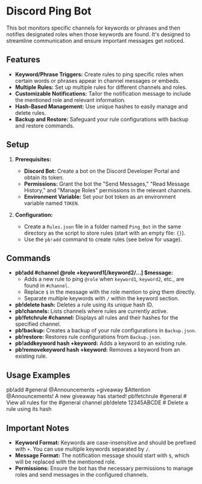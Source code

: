 # Discord Ping Bot

This bot monitors specific channels for keywords or phrases and then notifies designated roles when those keywords are found. It's designed to streamline communication and ensure important messages get noticed.

## Features

* **Keyword/Phrase Triggers:** Create rules to ping specific roles when certain words or phrases appear in channel messages or embeds.
* **Multiple Rules:** Set up multiple rules for different channels and roles.
* **Customizable Notifications:** Tailor the notification message to include the mentioned role and relevant information.
* **Hash-Based Management:** Use unique hashes to easily manage and delete rules.
* **Backup and Restore:** Safeguard your rule configurations with backup and restore commands.

## Setup

1. **Prerequisites:**
   - **Discord Bot:** Create a bot on the Discord Developer Portal and obtain its token.
   - **Permissions:** Grant the bot the "Send Messages," "Read Message History," and "Manage Roles" permissions in the relevant channels.
   - **Environment Variable:** Set your bot token as an environment variable named `TOKEN`.

2. **Configuration:**
   - Create a `Rules.json` file in a folder named `Ping_Bot` in the same directory as the script to store rules (start with an empty file: `{}`).
   - Use the `pb!add` command to create rules (see below for usage).

## Commands

* **pb!add #channel @role +keyword1[/keyword2/...] $message:** 
   - Adds a new rule to ping `@role` when `keyword1`, `keyword2`, etc., are found in `#channel`.
   - Replace `$` in the message with the role mention to ping them directly.
   - Separate multiple keywords with `/` within the keyword section.
* **pb!delete hash:** Deletes a rule using its unique hash ID.
* **pb!channels:** Lists channels where rules are currently active.
* **pb!fetchrule #channel:** Displays all rules and their hashes for the specified channel.
* **pb!backup:** Creates a backup of your rule configurations in `Backup.json`.
* **pb!restore:** Restores rule configurations from `Backup.json`.
* **pb!addkeyword hash +keyword:** Adds a keyword to an existing rule.
* **pb!removekeyword hash +keyword:** Removes a keyword from an existing rule.

## Usage Examples
pb!add #general @Announcements +giveaway $Attention @Announcements! A new giveaway has started!
pb!fetchrule #general  # View all rules for the #general channel
pb!delete 12345ABCDE    # Delete a rule using its hash

## Important Notes
* **Keyword Format:** Keywords are case-insensitive and should be prefixed with `+`. You can use multiple keywords separated by `/`.
* **Message Format:** The notification message should start with `$`, which will be replaced with the mentioned role.
* **Permissions:** Ensure the bot has the necessary permissions to manage roles and send messages in the configured channels.
